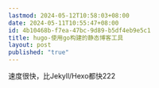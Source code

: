 ```yaml
---
lastmod: 2024-05-12T10:58:03+08:00
date: 2024-05-11T10:55:47+08:00
id: 4b10468b-f7ea-47bc-9d89-b5df4eb9e5c1
title: hugo-使用go构建的静态博客工具
layout: post
published: "true"
---
```


速度很快，比Jekyll/Hexo都快222